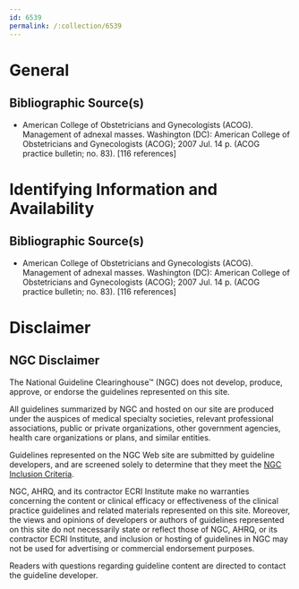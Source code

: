 ```yaml
---
id: 6539
permalink: /:collection/6539
---
```


# General

## Bibliographic Source(s)

- American College of Obstetricians and Gynecologists (ACOG). Management of adnexal masses. Washington (DC): American College of Obstetricians and Gynecologists (ACOG); 2007 Jul. 14 p. (ACOG practice bulletin; no. 83). [116 references]

# Identifying Information and Availability

## Bibliographic Source(s)

- American College of Obstetricians and Gynecologists (ACOG). Management of adnexal masses. Washington (DC): American College of Obstetricians and Gynecologists (ACOG); 2007 Jul. 14 p. (ACOG practice bulletin; no. 83). [116 references]

# Disclaimer

## NGC Disclaimer

The National Guideline Clearinghouse™ (NGC) does not develop, produce, approve, or endorse the guidelines represented on this site.

All guidelines summarized by NGC and hosted on our site are produced under the auspices of medical specialty societies, relevant professional associations, public or private organizations, other government agencies, health care organizations or plans, and similar entities.

Guidelines represented on the NGC Web site are submitted by guideline developers, and are screened solely to determine that they meet the [NGC Inclusion Criteria](/help-and-about/summaries/inclusion-criteria).

NGC, AHRQ, and its contractor ECRI Institute make no warranties concerning the content or clinical efficacy or effectiveness of the clinical practice guidelines and related materials represented on this site. Moreover, the views and opinions of developers or authors of guidelines represented on this site do not necessarily state or reflect those of NGC, AHRQ, or its contractor ECRI Institute, and inclusion or hosting of guidelines in NGC may not be used for advertising or commercial endorsement purposes.

Readers with questions regarding guideline content are directed to contact the guideline developer.

